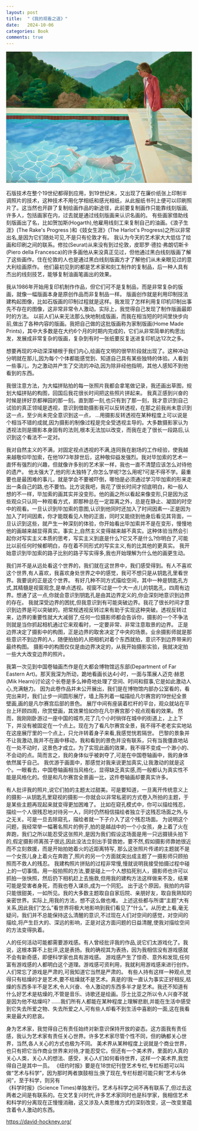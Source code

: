 ```yaml
---
layout: post
title:  "《我的观看之道》"
date:   2024-10-06
categories: Book
comments: true
---
```


![pic](/image/david_5.jpg)

石版技术在整个19世纪都得到应用，到19世纪末，又出现了在廉价纸张上印制半调照片的技术，这种技术不用化学相纸和感光相纸，从此报纸书刊上便可以印刷照片了。这当然也开辟了复制绘画作品的新途径，此前要复制画作只能靠线刻版画,许多人，包括画家在内，过去就是通过线刻版画来认识名画的。
有些画家借助线刻版画出了名，比如贺加斯(Hogarth),他雇用线刻工来复制自己的油画。《浪子生涯》(The Rake's Progress )和《妓女生涯》(The Harlot's Progress)之所以非常出名,是因为它们随处可见,不是只有伦敦才有。
我认为今天的艺术家大大低估了绘画和印刷之间的联系。修拉(Seurat)从来没有到过伦敦，皮耶罗·德拉·弗朗切斯卡(Piero della Francesca)的许多画他从来没真正见过，但他通过黑白线刻版画了解了这些画作。住在伦敦的人也是通过黑白线刻版画方才了解他们从未亲眼见过的意大利绘画原作。
他们最初见到的都是艺术家和刻工制作的复制品，后一种人具有杰出的线刻技艺，能够复制油画笔画出的效果。

我从1986年开始用复印机制作作品，但它们可不是复制品，而是非常复杂的版画，就像一幅版画本身是原创作品而非复制品一样。
版画创作就是利用印制技法建构起图像，比如石版画的印制过程就是这样。我发现了怎样利用复印机印制出事先不存在的图像，这非常非常令人激动。实际上，我觉得自己发现了制作版画最即时的方法。
以前人们从来无法那么快地制成版画，而我在相当短的时间里快步向前,做出了各种内容的版画。我把自己做的这批版画称为家制版画(Home Made Prints)，其中大多数是在大约6个月的时期内完成的，它们从非常简单的构思出发，发展成非常复杂的版画，复杂到有时一张纸要反复送进复印机达12次之多。

想要再现的冲动深深植根于我们内心,绘画在文明的很早阶段就出现了。这种冲动分明就在那儿,因为每个个体都能感觉到、知道自己具有某些独特的体验。人看到一些事儿，为之激动并产生了交流的冲动,因为除非经他指明，其他人感知不到他看到的东西。

我很注意方法，为大幅拼贴拍的每一张照片我都会拿笔做记录，我还画出草图，规划大幅拼贴的构图，回国后我花很长时间把这些照片拼起来。
我真正感到兴奋的时候是拼好京都禅园的那一刻。直到那一刻,也只有到了那一刻，我才意识到自己试验的真正领域是透视，意识到借助摄影我可以反转透视，在那之前我尚未意识到这一点，至少尚未完全意识到这一点，
...用摄影反转透视在某种程度上可以说是个相当不错的成就,因为摄影的制像过程是完全受透视主导的。大多数摄影家认为透视法则是摄影本身固有的法则,根本无法加以改变，而我在走了很长一段路后,认识到这个看法不一定对。

我对自然主义的不满，对固定视点透视的不满,连同我在剧场的工作经验，使我越来越敬仰毕加索，在他1973年辞世后，这种敬仰益发强烈。我对毕加索的艺术一直怀有强烈的兴趣，但就像许多别的艺术家一样，我也一直不清楚应该怎么对待他的遗产。
他太强大了,他的形太独特了,你怎么学呢?怎么用呢?可是不得不学。最重要也是最困难的事儿，就是学会不要被吓倒，哪怕是必须通过学习毕加索的形来走出一条自己的路,也不要怕。比方说我吧，我花了很长时间才彻底明白，和一般人想的不一样，毕加索的画其实并没变形。他的画之所以看起来像变形,只是因为这些观众只认同一种观看方式，即那种总在一定距离之外，总是在静止、凝固的时空中的观看。一旦认识到毕加索的意图,认识到他同时还加入了时间因素一-正是因为加入了时间因素，你才能既看见人物的正面，同时又能绕到他身后看见其背面，一旦认识到这些，就产生一种深刻的体验，你开始看出毕加索并不是在变形，慢慢地他的画越来越显得真实。事实上,自然主义变得越来越不真实。这种体验当然会引起你对写实主义本质的思考，写实主义到底是什么?它又不是什么?你明白了,可能比以前任何时候都明白，存在着不同形式的写实主义,有的比其他的更真实。
我开始意识到毕加索的路子比别的路子写实得多,我也开始理解为什么他的画更生动。

我们并不是从远处看这个世界的，我们就在这世界中，我们感受得到。有人不喜欢这个世界,有人喜欢，我喜欢身处世界之中的感觉，我可不想只是从钥匙孔里看世界。我要说的正是这个世界。
有好几种不同方式描绘空间，其中一种是钥匙孔方式,其精髓是视窗观念,是单点透视。视窗不过是一个大一点儿的钥匙孔，四周有边界。想通了这一点,你就会意识到钥匙孔是由其边界定义的,你会深刻地意识到边界的存在。
我就深受边界的困扰,但我意识到有可能突破边界。我花了很长时间才意识到边界是可以突破的。把常规透视反转过来有助于实现这种突破。透视反转过来，边界的重要性就大大减弱了,任何一位摄影师都会告诉你，摄影的一个不争法则就是当你抓起相机通过它来观看时，一定要非常、非常注意取景的边界。
正是边界决定了摄影中的构图，正是边界的取舍决定了中央的场景。业余摄影师就是那些意识不到边界的人，随便拍拍的人把相机对着个东西就拍，意识不到边界带来的最终构图。
摄影中的构图仅仅是由边界决定的，从我开始摄影实验，我就决定拍一些大大改变边界的照片。

我第一次见到中国卷轴画杰作是在大都会博物馆远东部(Department of Far Eastern Art)。那天我深为所动，跪地看画长达4小时，一面与策展人迈克·赫恩(Mik Hearn)讨论这个长卷是多么神奇地处理了空间、时间和叙事,它是如此激动人心,充满魅力。
因为此卷作品并未公开展出，我们是在博物馆内部办公室看的，看完出来时，我们止步一间圆形展厅，墙上陈列着一幅描绘凡尔赛宫的19世纪全景壁画,画的是凡尔赛宫后部的景色。
展厅中间有座装着栏杆的平台，观众就站在平台上环顾四周，欣赏壁画，其效果恰如你在凡尔赛宫那个视点观看的效果。
然而，我刚刚卧游过一座中国的城市,花了几个小时徜徉在城中的街道上，上上下下，并没有被固定在一个点上。现在为了看凡尔赛宫全景，我不得不老老实实地站在这座展厅里的一个点上，只允许转着身子来看,我感觉恍若隔世。
巴黎的景象并不让我激动,我并不在画中移动，我和看到的景色并没有联系，只有当我僵直地站在一处不动时，这景色才成立。为了实现此画的效果，我不得不变成一个渺小的、不会动的点。简而言之，我的身体似乎被剥夺了,可是在中国卷轴画中，我的身体依然属于自己。
我优游于画面中，那感觉对我来说更加真实,让我激动的就是这个。一眼看去，中国卷轴画相当风格化，显得缺乏真实感,而一般都认为真实性不能是风格化的。但是和凡尔赛宫全景画一比，这件卷轴画却要真实许多。

有人批评我的照片,说它们拍的主题太过甜美。可是要知道，一旦离开传统意义上的摄影--从钥匙孔里窥视的摄影一-你就会以非常私密的方式卷入所拍的主题，于是某些主题再现起来就变得更加困难了。
比如在窥孔模式中，你可以描绘残忍，描绘一个人很残忍地对待另一人，同时仍然相信描绘者独立于这残忍场面之外,与之无关。可是一旦去除窥孔，描绘者就一下子介入了这个残忍场面。
为说明这个问题，我经常举一幅著名照片的例子,拍的是越战中的一个小女孩，身上着了火在奔跑，我们之所以能忍受这张照片,是因为我们假设这场面是用一只远摄镜头拍下的,假定摄影师离孩子很远,因此没法立刻出手营救她，要不然,假如摄影师靠她很近而不立刻救援，而是开始拍她着火的近距离特写,
那么这张照片传递的主题就不是一个女孩儿身上着火在奔跑了,照片的另一个方面就突出成主题了一摄影师只顾拍照而不救人的残忍。
我建构照片拼贴的过程非常慢,慢就说明我接受拍摄过程中碰上的一切事情。用一般拍照的方法,要是碰上一个人想掐死别人，摄影师也许可以抓拍一张快照，然后扔下相机赶上去施救,但用我的建构方法这样做来不及，结果可能是受害者身死，而我也卷入谋杀,成为一个同犯。
出于这个原因，我拍的内容只能很甜美，一如所见。我的大多数主题取自自家后院、亲朋好友，取自我熟知的亲密世界。实际上,用我的方法，想不这么做也难。
上述这些都与所谓“主题”大有关系,因此我们“怎么”看世界将极大地影响到我们看见了“什么”。从历史上看,毫无疑问，我们并不总能保持这么清醒的意识,不过现在人们对空间的感觉，对空间的描绘,将产生巨大的、深远的影响，正是对这方面问题的日益清醒,使我对描绘空间的方法变得执着。

人的任何活动可能都需要游戏感。有人曾经批评我的作品,说它们太游戏化了。我说，这根本算不上批评,这是表扬。我的确视其为表扬，因为我相信没有游戏感就不会有新奇感，即便科学家也具有游戏感。
游戏感产生了惊奇、意外和发现,任何富有游戏感的人都明白这个道理。游戏感可资利用，我就利用游戏感来进行创作。人们常忘了游戏是严肃的,可我知道它当然是严肃的。
有些人持有这样一种观点,觉得只有枯燥的才是艺术,要不枯燥就不是艺术。真是的!我一直认为事实正好相反,枯燥的东西多半不是艺术,令人兴奋、令人激动的东西多半才是艺术。我还不知道有什么好艺术是枯燥的,不管是音乐、诗歌还是绘画。莎士比亚之所以令人兴奋不就是因为他不枯燥吗?
......我们所有人都能在某种程度上理解悲剧,并能在生活中感受到它失去所爱之物、失去所爱之人,可有些人却看不到生活中喜剧的一面,这在我看来是最大的悲哀。

身为艺术家，我觉得自己有责任始终对新意识保持开放的姿态。这方面我有责任感，我认为艺术家有责任关心世界。许多艺术家尽管个性不同，但的确都关心世界，当然,各人关心的方式也极为不同。
美术界从某种程度上说就是个商业世界，也只有把它当作商业世界来对待,才能忍受它。但还有一个美术界，里面的人真的关心人类，关心人的想法、感受，关心人们如何看待世界，这样一个美术界,我觉得自己是其中一员。
《纽约时报》要是在18世纪刊登艺术专栏,专栏标题可以叫做“艺术与科学”，因为那时两者旗鼓相当;换了现在,专栏标题可能只剩“艺术与休闲”，至于科学，则另有	
《科学时报》(Science Times)单独发行。艺术与科学之间不再有联系了,但过去这两者之间是有联系的。在文艺复兴时代,许多艺术家同时也是科学家，我相信艺术和科学的分离现在正慢慢消融，这又涉及人类思维方式的深刻改变，这一改变里蕴含着令人激动的东西。

https://david-hockney.org/